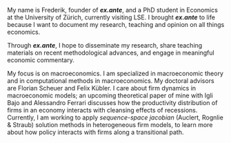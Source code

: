 My name is Frederik, founder of ***ex.ante***, and a PhD student in Economics at the University of Zürich, currently visiting LSE. I brought ***ex.ante*** to life because I want to document my research, teaching and opinion on all things economics.

Through ***ex.ante***, I hope to disseminate my research, share teaching materials on recent methodological advances, and engage in meaningful economic commentary.

My focus is on macroeconomics. I am specialized in macroeconomic theory and in computational methods in macroeconomics. My doctoral advisors are Florian Scheuer and Felix Kübler. I care about firm dynamics in macroeconomic models; an upcoming theoretical paper of mine with Igli Bajo and Alessandro Ferrari discusses how the productivity distribution of firms in an economy interacts with cleansing effects of recessions. Currently, I am working to apply *sequence-space jacobian* (Auclert, Rognlie & Straub) solution methods in heterogeneous firm models, to learn more about how policy interacts with firms along a transitional path. 